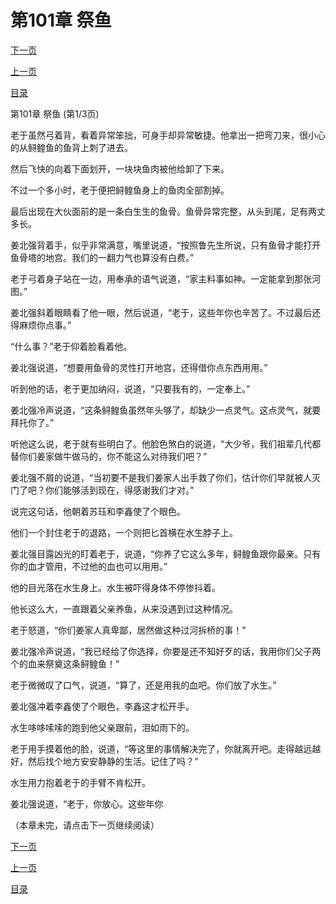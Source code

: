 <h1>第101章   祭鱼</h1>
            <div><p><a href="./0301_%E7%AC%AC101%E7%AB%A0_%E7%A5%AD%E9%B1%BC.md">下一页</a></p><p><a href="./0299_%E7%AC%AC100%E7%AB%A0_%E9%B1%BC%E9%AA%A8%E5%A1%94.md">上一页</a></p><p><a href="../">目录</a></p></div>
            <div><p>第101章   祭鱼 (第1/3页)</p><p>老于虽然弓着背，看着异常笨拙，可身手却异常敏捷。他拿出一把弯刀来，很小心的从鲟鳇鱼的鱼背上刺了进去。</p><p>然后飞快的向着下面划开，一块块鱼肉被他给卸了下来。</p><p>不过一个多小时，老于便把鲟鳇鱼身上的鱼肉全部割掉。</p><p>最后出现在大伙面前的是一条白生生的鱼骨。鱼骨异常完整，从头到尾，足有两丈多长。</p><p>姜北强背着手，似乎非常满意，嘴里说道，“按照鲁先生所说，只有鱼骨才能打开鱼骨塔的地宫。我们的一翻力气也算没有白费。”</p><p>老于弓着身子站在一边，用奉承的语气说道，“家主料事如神。一定能拿到那张河图。”</p><p>姜北强斜着眼睛看了他一眼，然后说道，“老于，这些年你也辛苦了。不过最后还得麻烦你点事。”</p><p>“什么事？”老于仰着脸看着他。</p><p>姜北强说道，“想要用鱼骨的灵性打开地宫，还得借你点东西用用。”</p><p>听到他的话，老于更加纳闷，说道，“只要我有的，一定奉上。”</p><p>姜北强冷声说道，“这条鲟鳇鱼虽然年头够了，却缺少一点灵气。这点灵气，就要拜托你了。”</p><p>听他这么说，老于就有些明白了。他脸色煞白的说道，“大少爷，我们祖辈几代都替你们姜家做牛做马的，你不能这么对待我们吧？”</p><p>姜北强不屑的说道，“当初要不是我们姜家人出手救了你们，估计你们早就被人灭门了吧？你们能够活到现在，得感谢我们才对。”</p><p>说完这句话，他朝着苏珏和李鑫使了个眼色。</p><p>他们一个封住老于的退路，一个则把匕首横在水生脖子上。</p><p>姜北强目露凶光的盯着老于，说道，“你养了它这么多年，鲟鳇鱼跟你最亲。只有你的血才管用，不过他的血也可以用用。”</p><p>他的目光落在水生身上。水生被吓得身体不停惨抖着。</p><p>他长这么大，一直跟着父亲养鱼，从来没遇到过这种情况。</p><p>老于怒道，“你们姜家人真卑鄙，居然做这种过河拆桥的事！”</p><p>姜北强冷声说道，“我已经给了你选择，你要是还不知好歹的话，我用你们父子两个的血来祭奠这条鲟鳇鱼！”</p><p>老于微微叹了口气，说道，“算了，还是用我的血吧。你们放了水生。”</p><p>姜北强冲着李鑫使了个眼色，李鑫这才松开手。</p><p>水生哆哆嗦嗦的跑到他父亲跟前，泪如雨下的。</p><p>老于用手摸着他的脸，说道，“等这里的事情解决完了，你就离开吧。走得越远越好，然后找个地方安安静静的生活。记住了吗？”</p><p>水生用力抱着老于的手臂不肯松开。</p><p>姜北强说道，“老于，你放心。这些年你</p><p>（本章未完，请点击下一页继续阅读）</p></div>
            <div><p><a href="./0301_%E7%AC%AC101%E7%AB%A0_%E7%A5%AD%E9%B1%BC.md">下一页</a></p><p><a href="./0299_%E7%AC%AC100%E7%AB%A0_%E9%B1%BC%E9%AA%A8%E5%A1%94.md">上一页</a></p><p><a href="../">目录</a></p></div>